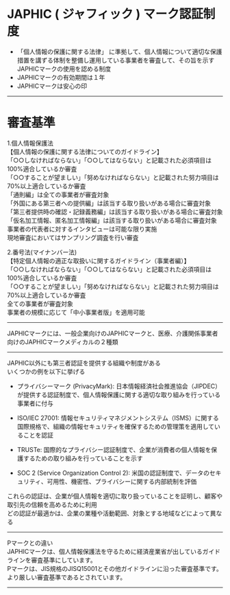 # JAPHIC ( ジャフィック ) マーク認証制度  
- 「個人情報の保護に関する法律」 に準拠して、個人情報について適切な保護措置を講ずる体制を整備し運用している事業者を審査して、その旨を示すJAPHICマークの使用を認める制度  
- JAPHICマークの有効期間は１年
- JAPHICマークは安心の印  
***
# 審査基準  
1.個人情報保護法  
【個人情報の保護に関する法律についてのガイドライン】  
「○○しなければならない」「○○してはならない」と記載された必須項目は100%適合しているか審査  
「○○することが望ましい」「努めなければならない」と記載された努力項目は70%以上適合しているか審査  
「通則編」は全ての事業者が審査対象  
「外国にある第三者への提供編」は該当する取り扱いがある場合に審査対象  
「第三者提供時の確認・記録義務編」は該当する取り扱いがある場合に審査対象  
「仮名加工情報、匿名加工情報編」は該当する取り扱いがある場合に審査対象  
事業者の代表者に対するインタビューは可能な限り実施  
現地審査においてはサンプリング調査を行い審査  

2.番号法(マイナンバー法)  
【特定個人情報の適正な取扱いに関するガイドライン（事業者編）】  
「○○しなければならない」「○○してはならない」と記載された必須項目は100%適合しているか審査  
「○○することが望ましい」「努めなければならない」と記載された努力項目は70%以上適合しているか審査  
全ての事業者が審査対象  
事業者の規模に応じて「中小事業者版」を適用可能  
***
JAPHICマークには、一般企業向けのJAPHICマークと、医療、介護関係事業者向けのJAPHICマークメディカルの２種類  
***
JAPHIC以外にも第三者認証を提供する組織や制度がある  
いくつかの例を以下に挙げる  

- プライバシーマーク (PrivacyMark): 日本情報経済社会推進協会（JIPDEC）が提供する認証制度で、個人情報保護に関する適切な取り組みを行っている事業者に付与  

- ISO/IEC 27001: 情報セキュリティマネジメントシステム（ISMS）に関する国際規格で、組織の情報セキュリティを確保するための管理策を適用していることを認証  

- TRUSTe: 国際的なプライバシー認証制度で、企業が消費者の個人情報を保護するための取り組みを行っていることを示す  

- SOC 2 (Service Organization Control 2): 米国の認証制度で、データのセキュリティ、可用性、機密性、プライバシーに関する内部統制を評価  

これらの認証は、企業が個人情報を適切に取り扱っていることを証明し、顧客や取引先の信頼を高めるために利用  
どの認証が最適かは、企業の業種や活動範囲、対象とする地域などによって異なる  
***
Pマークとの違い  
JAPHICマークは、個人情報保護法を守るために経済産業省が出しているガイドラインを審査基準にしています。   
Pマークは、JIS規格のJISQ15001とその他ガイドラインに沿った審査基準です。 より厳しい審査基準であるとされています。  
***
